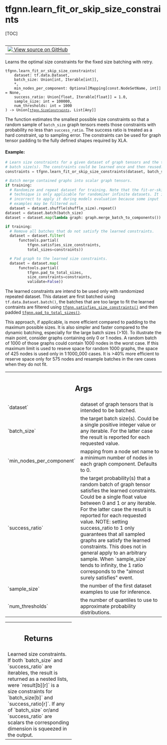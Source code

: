<!-- lint-g3mark -->

# tfgnn.learn_fit_or_skip_size_constraints

[TOC]

<!-- Insert buttons and diff -->

<table class="tfo-notebook-buttons tfo-api nocontent" align="left">
<td>
  <a target="_blank" href="https://github.com/tensorflow/gnn/tree/master/tensorflow_gnn/graph/batching_utils.py#L257-L621">
    <img src="https://www.tensorflow.org/images/GitHub-Mark-32px.png" />
    View source on GitHub
  </a>
</td>
</table>

Learns the optimal size constraints for the fixed size batching with retry.

<pre class="devsite-click-to-copy prettyprint lang-py tfo-signature-link">
<code>tfgnn.learn_fit_or_skip_size_constraints(
    dataset: tf.data.Dataset,
    batch_size: Union[int, Iterable[int]],
    *,
    min_nodes_per_component: Optional[Mapping[const.NodeSetName, int]] = None,
    success_ratio: Union[float, Iterable[float]] = 1.0,
    sample_size: int = 100000,
    num_thresholds: int = 1000
) -> Union[<a href="../tfgnn/SizeConstraints.md"><code>tfgnn.SizeConstraints</code></a>, List[Any]]
</code></pre>

<!-- Placeholder for "Used in" -->

The function estimates the smallest possible size constraints so that a random
sample of `batch_size` graph tensors meets those constraints with probability no
less than `success_ratio`. The success ratio is treated as a hard constraint, up
to sampling error. The constraints can be used for graph tensor padding to the
fully defined shapes required by XLA.

#### Example:

``` python
# Learn size constraints for a given dataset of graph tensors and the target
# batch size(s). The constraints could be learned once and then reused.
constraints = tfgnn.learn_fit_or_skip_size_constraints(dataset, batch_size)

# Batch merge contained graphs into scalar graph tensors.
if training:
  # Randomize and repeat dataset for training. Note that the fit-or-skip
  # technique is only applicable for randomizer infinite datasets. It is
  # incorrect to apply it during models evaluation because some input
  # examples may be filtered out.
  dataset = dataset.shuffle(shuffle_size).repeat()
dataset = dataset.batch(batch_size)
dataset = dataset.map(lambda graph: graph.merge_batch_to_components())

if training:
  # Remove all batches that do not satisfy the learned constraints.
  dataset = dataset.filter(
      functools.partial(
          tfgnn.satisfies_size_constraints,
          total_sizes=constraints))

  # Pad graph to the learned size constraints.
  dataset = dataset.map(
      functools.partial(
          tfgnn.pad_to_total_sizes,
          size_constraints=constraints,
          validate=False))
```

The learned constraints are intend to be used only with randomized repeated
dataset. This dataset are first batched using `tf.data.Dataset.batch()`, the
batches that are too large to fit the learned contraints are filtered using
<a href="../tfgnn/satisfies_size_constraints.md"><code>tfgnn.satisfies_size_constraints()</code></a>
and then padded
<a href="../tfgnn/pad_to_total_sizes.md"><code>tfgnn.pad_to_total_sizes()</code></a>.

This approach, if applicable, is more efficient compared to padding to the
maximum possible sizes. It is also simpler and faster compared to the dynamic
batching, especially for the large batch sizes (\>10). To illustrate the main
point, consider graphs containing only 0 or 1 nodes. A random batch of 1000 of
those graphs could contain 1000 nodes in the worst case. If this maximum limit
is used to reseve space for random 1000 graphs, the space of 425 nodes is used
only in 1:1000_000 cases. It is \>40% more efficient to reserve space only for
575 nodes and resample batches in the rare cases when they do not fit.

<!-- Tabular view -->

 <table class="responsive fixed orange">
<colgroup><col width="214px"><col></colgroup>
<tr><th colspan="2"><h2 class="add-link">Args</h2></th></tr>

<tr>
<td>
`dataset`<a id="dataset"></a>
</td>
<td>
dataset of graph tensors that is intended to be batched.
</td>
</tr><tr>
<td>
`batch_size`<a id="batch_size"></a>
</td>
<td>
the target batch size(s). Could be a single positive integer
value or any iterable. For the latter case the result is reported for each
requested value.
</td>
</tr><tr>
<td>
`min_nodes_per_component`<a id="min_nodes_per_component"></a>
</td>
<td>
mapping from a node set name to a minimum number of
nodes in each graph component. Defaults to 0.
</td>
</tr><tr>
<td>
`success_ratio`<a id="success_ratio"></a>
</td>
<td>
the target probability(s) that a random batch of graph tensor
satisfies the learned constraints. Could be a single float value between 0
and 1 or any iterable. For the latter case the result is reported for
each requested value. NOTE: setting success_ratio to 1 only guarantees
that all sampled graphs are satisfy the learned constraints. This does not
in general apply to an arbitrary sample. When `sample_size` tends to
infinity, the 1 ratio corresponds to the "almost surely satisfies" event.
</td>
</tr><tr>
<td>
`sample_size`<a id="sample_size"></a>
</td>
<td>
the number of the first dataset examples to use for inference.
</td>
</tr><tr>
<td>
`num_thresholds`<a id="num_thresholds"></a>
</td>
<td>
the number of quantiles to use to approximate probability
distributions.
</td>
</tr>
</table>

<!-- Tabular view -->

 <table class="responsive fixed orange">
<colgroup><col width="214px"><col></colgroup>
<tr><th colspan="2"><h2 class="add-link">Returns</h2></th></tr>
<tr class="alt">
<td colspan="2">
Learned size constraints. If both `batch_size` and `success_ratio` are
iterables, the result is returned as a nested lists, were `result[b][r]`
is a size constraints for `batch_size[b]` and `success_ratio[r]`. If any of
`batch_size` or/and `success_ratio` are scalars the corresponding dimension
is squeezed in the output.
</td>
</tr>

</table>
